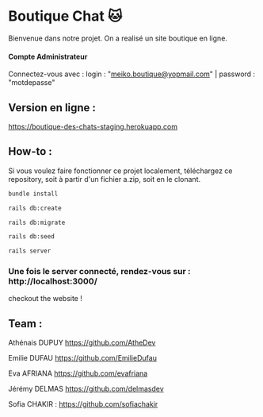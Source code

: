 # Boutique Chat 🐱 

Bienvenue dans notre projet. On a realisé un site boutique en ligne.

#### Compte Administrateur
Connectez-vous avec : login :  "meiko.boutique@yopmail.com" | password : "motdepasse" 


## Version en ligne :

https://boutique-des-chats-staging.herokuapp.com

## How-to :
Si vous voulez faire fonctionner ce projet localement, téléchargez ce repository, soit à partir d'un fichier a.zip, soit en le clonant.

```bash
bundle install
```
```bash
rails db:create
```
```bash
rails db:migrate
```
```bash
rails db:seed
```
```bash
rails server
```

### Une fois le server connecté, rendez-vous sur : http://localhost:3000/

checkout the website !

## Team :
Athénais DUPUY https://github.com/AtheDev

Emilie DUFAU https://github.com/EmilieDufau 

Eva AFRIANA https://github.com/evafriana 

Jérémy DELMAS https://github.com/delmasdev

Sofia CHAKIR : https://github.com/sofiachakir
